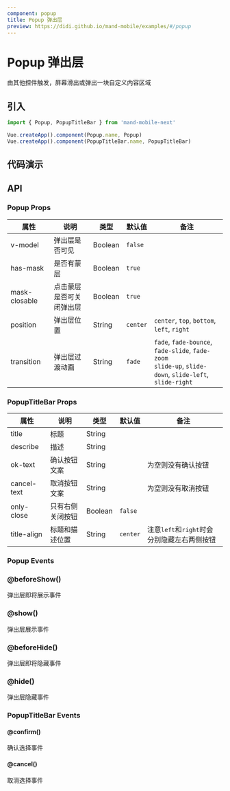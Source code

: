 ```yaml
---
component: popup
title: Popup 弹出层
preview: https://didi.github.io/mand-mobile/examples/#/popup
---
```


# Popup 弹出层

由其他控件触发，屏幕滑出或弹出一块自定义内容区域

## 引入

```javascript
import { Popup, PopupTitleBar } from 'mand-mobile-next'

Vue.createApp().component(Popup.name, Popup)
Vue.createApp().component(PopupTitleBar.name, PopupTitleBar)
```

## 代码演示

<demo-wrapper
  src="src/packages/popup/demo"
/>

## API

### Popup Props

|属性 | 说明 | 类型 | 默认值| 备注|
|----|-----|------|------|------|
|v-model|弹出层是否可见|Boolean|`false`| |
|has-mask|是否有蒙层|Boolean|`true`| |
|mask-closable|点击蒙层是否可关闭弹出层|Boolean|`true`| |
|position|弹出层位置|String|`center`|`center`, `top`, `bottom`, `left`, `right`|
|transition|弹出层过渡动画|String|`fade`|`fade`, `fade-bounce`, `fade-slide`, `fade-zoom`<br> `slide-up`, `slide-down`, `slide-left`, `slide-right`|

### PopupTitleBar Props

|属性 | 说明 | 类型 | 默认值 | 备注|
|----|-----|------|------|------|
|title|标题|String| | |
|describe|描述|String| | |
|ok-text|确认按钮文案|String| |为空则没有确认按钮|
|cancel-text|取消按钮文案|String| |为空则没有取消按钮|
|only-close|只有右侧关闭按钮|Boolean|`false`| |
|title-align|标题和描述位置|String|`center`|注意`left`和`right`时会分别隐藏左右两侧按钮|

### Popup Events

### @beforeShow()

弹出层即将展示事件

### @show()

弹出层展示事件

### @beforeHide()

弹出层即将隐藏事件

### @hide()

弹出层隐藏事件

### PopupTitleBar Events

#### @confirm()

确认选择事件

#### @cancel()

取消选择事件
